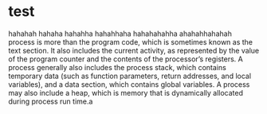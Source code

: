 # test
hahahah
hahaha
hahahha
hahahhaha
hahahahahha
ahahahhahahah
 process is more than the program code, which is sometimes known as the text section.
It also includes the current activity, as represented by the value of the program
counter and the contents of the processor’s registers. A process generally also
includes the process stack, which contains temporary data (such as function
parameters, return addresses, and local variables), and a data section, which
contains global variables. A process may also include a heap, which is memory
that is dynamically allocated during process run time.a
